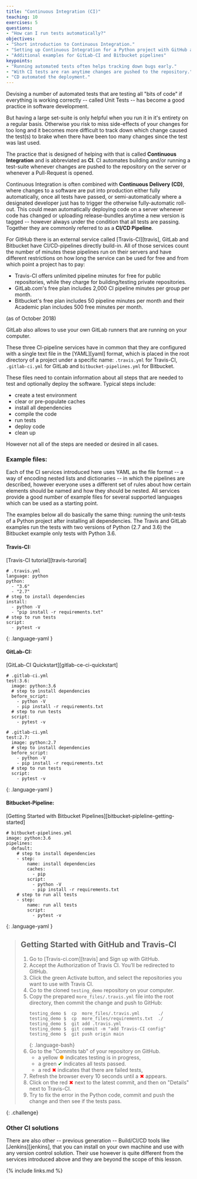 ```yaml
---
title: "Continuous Integration (CI)"
teaching: 10
exercises: 5
questions:
- "How can I run tests automatically?"
objectives:
- "Short introduction to Continuous Integration."
- "Setting up Continuous Integration for a Python project with GitHub and Travis"
- "Additional examples for GitLab-CI and Bitbucket pipelines"
keypoints:
- "Running automated tests often helps tracking down bugs early."
- "With CI tests are ran anytime changes are pushed to the repository."
- "CD automated the deployment."
---
```


Devising a number of automated tests that are testing all "bits of code"
if everything is working correctly -- called Unit Tests -- has become 
a good practice in software development.

But having a large set-suite is only helpful when you run it in it's entirety 
on a regular basis. Otherwise you risk to miss side-effects of your changes
for too long and it becomes more difficult to track down which change caused
the test(s) to brake when there have been too many changes since the test 
was last used.

The practice that is designed of helping with that is called **Continuous Integration**
and is abbreviated as **CI**. CI automates building and/or running a test-suite 
whenever changes are pushed to the repository on the server or whenever a 
Pull-Request is opened.

Continuous Integration is often combined with **Continuous Delivery (CD)**, 
where changes to a software are put into production either fully automatically,
once all tests have passed, or semi-automatically where a designated developer
just has to trigger the otherwise fully-automatic roll-out.
This could mean automatically deploying code on a server whenever code has 
changed or uploading release-bundles anytime a new version is tagged --
however always under the condition that all tests are passing. 
Together they are commonly referred to as a **CI/CD Pipeline**.

For GitHub there is an external service called [Travis-CI][travis], 
GitLab and Bitbucket have CI/CD-pipelines directly build-in.
All of those services count the number of minutes these pipelines run on their 
servers and have different restrictions on how long the service can be used
for free and from which point a project has to pay:

* Travis-CI offers unlimited pipeline minutes for free for public repositories,
  while they charge for building/testing private repositories.
* GitLab.com's free plan includes 2,000 CI pipeline minutes per group per month.
* Bitbucket's free plan includes 50 pipeline minutes per month and their 
  Academic plan includes 500 free minutes per month.

(as of October 2018)

GitLab also allows to use your own GitLab runners that are running on your
computer. 

These three CI-pipeline services have in common that they are configured
with a single text file in the [YAML][yaml] format, which is placed in the
root directory of a project under a specific name: `.travis.yml` for Travis-CI,
`.gitlab-ci.yml` for GitLab and `bitbucket-pipelines.yml` for Bitbucket.

These files need to contain information about all steps that are needed to 
test and optionally deploy the software.  Typical steps include:

- create a test environment
- clear or pre-populate caches
- install all dependencies
- compile the code
- run tests
- deploy code
- clean up

However not all of the steps are needed or desired in all cases.


### Example files:

Each of the CI services introduced here uses YAML as the file format 
-- a way of encoding nested lists and dictionaries --
in which the pipelines are described, however everyone uses a different set
of rules about how certain elements should be named and how they should be 
nested.  All services provide a good number of example files for several
supported languages which can be used as a starting point.

The examples below all do basically the same thing: running the unit-tests
of a Python project after installing all dependencies.
The Travis and GitLab examples run the tests with two versions of Python
(2.7 and 3.6) the Bitbucket example only tests with Python 3.6.


#### Travis-CI:
[Travis-CI tutorial][travis-turorial]
~~~
# .travis.yml
language: python
python:
  - "3.6"
  - "2.7"
# step to install dependencies
install:
  - python -V
  - "pip install -r requirements.txt"
# step to run tests
script: 
  - pytest -v
~~~
{: .language-yaml }

#### GitLab-CI:
[GitLab-CI Quickstart][gitlab-ce-ci-quickstart]
~~~
# .gitlab-ci.yml
test:3.6:
  image: python:3.6
  # step to install dependencies
  before_script:
    - python -V
    - pip install -r requirements.txt
  # step to run tests
  script:
    - pytest -v

# .gitlab-ci.yml
test:2.7:
  image: python:2.7
  # step to install dependencies
  before_script:
    - python -V
    - pip install -r requirements.txt
  # step to run tests
  script:
    - pytest -v
~~~
{: .language-yaml }

#### Bitbucket-Pipeline:
[Getting Started with Bitbucket Pipelines][bitbucket-pipleline-getting-started]
~~~
# bitbucket-pipelines.yml
image: python:3.6
pipelines:
  default:
    # step to install dependencies
    - step:
        name: install dependencies
        caches:
          - pip
        script:
          - python -V
          - pip install -r requirements.txt
    # step to run all tests
    - step:
        name: run all tests
        script:
          - pytest -v
~~~
{: .language-yaml }

> ## Getting Started with GitHub and Travis-CI
> 1. Go to [Travis-ci.com][travis] and Sign up with GitHub.
> 2. Accept the Authorization of Travis CI. You’ll be redirected to GitHub.
> 3. Click the green Activate button, and select the repositories you want to use with Travis CI.
> 4. Co to the cloned `testing_demo` repository on your computer.
> 5. Copy the prepared `more_files/.travis.yml` file into the root directory,
>    then commit the change and push to GitHub:
>    ~~~
>    testing_demo $  cp  more_files/.travis.yml       ./
>    testing_demo $  cp  more_files/requirements.txt  ./
>    testing_demo $  git add .travis.yml
>    testing_demo $  git commit -m "add Travis-CI config"
>    testing_demo $  git push origin main
>    ~~~
>    {: .language-bash}
> 6. Go to the "Commits tab" of your repository on GitHub.  
>    * a yellow <span style="color:orange">&#x25CF;</span> indicates testing is in progress,
>    * a green  <span style="color:green">&#x2714;</span>  indicates all tests passed.
>    * a red    <span style="color:red">&#x2716;</span>    indicates that there are failed tests,
> 7. Refresh the browser every 10 seconds until a <span style="color:red">&#x2716;</span> appears.
> 8. Click on the red <span style="color:red">&#x2716;</span> next to the latest commit,
>    and then on "Details" next to Travis-CI.
> 9. Try to fix the error in the Python code, commit and push the change 
>    and then see if the tests pass.
> 
{: .challenge}


### Other CI solutions

There are also other -- previous generation -- Build/CI/CD tools like 
[Jenkins][jenkins], that you can install on your own machine and use with 
any version control solution.  Their use however is quite different from 
the services introduced above and they are beyond the scope of this lesson.


{% include links.md %}

